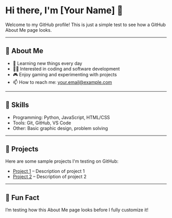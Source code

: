# Hi there, I'm [Your Name] 👋

Welcome to my GitHub profile! This is just a simple test to see how a GitHub About Me page looks.

---

## 🔹 About Me
- 🌱 Learning new things every day
- 👨‍💻 Interested in coding and software development
- 🎮 Enjoy gaming and experimenting with projects
- 📫 How to reach me: [your.email@example.com](mailto:your.email@example.com)

---

## 🔹 Skills
- Programming: Python, JavaScript, HTML/CSS
- Tools: Git, GitHub, VS Code
- Other: Basic graphic design, problem solving

---

## 🔹 Projects
Here are some sample projects I'm testing on GitHub:
- [Project 1](#) – Description of project 1
- [Project 2](#) – Description of project 2

---

## 🔹 Fun Fact
I’m testing how this About Me page looks before I fully customize it!
